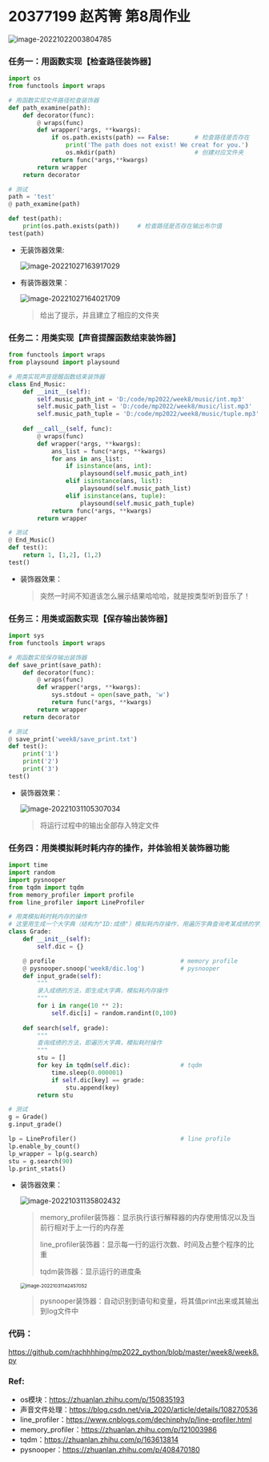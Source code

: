 # 20377199 赵芮箐 第8周作业

![image-20221022003804785](C:\Users\DELL\AppData\Roaming\Typora\typora-user-images\image-20221022003804785.png)

### 任务一：用函数实现【检查路径装饰器】

```python
import os
from functools import wraps

# 用函数实现文件路径检查装饰器
def path_examine(path):
    def decorator(func):
        @ wraps(func)
        def wrapper(*args, **kwargs):
            if os.path.exists(path) == False:       # 检查路径是否存在
                print('The path does not exist! We creat for you.')
                os.mkdir(path)                      # 创建对应文件夹
            return func(*args,**kwargs)
        return wrapper
    return decorator

# 测试
path = 'test'
@ path_examine(path)

def test(path):
    print(os.path.exists(path))		# 检查路径是否存在输出布尔值
test(path)
```

- 无装饰器效果:

  ![image-20221027163917029](C:\Users\DELL\AppData\Roaming\Typora\typora-user-images\image-20221027163917029.png)

- 有装饰器效果：

  ![image-20221027164021709](C:\Users\DELL\AppData\Roaming\Typora\typora-user-images\image-20221027164021709.png)

  > 给出了提示，并且建立了相应的文件夹

### 任务二：用类实现【声音提醒函数结束装饰器】

```python
from functools import wraps
from playsound import playsound

# 用类实现声音提醒函数结束装饰器
class End_Music:
    def __init__(self):
        self.music_path_int = 'D:/code/mp2022/week8/music/int.mp3'
        self.music_path_list = 'D:/code/mp2022/week8/music/list.mp3'
        self.music_path_tuple = 'D:/code/mp2022/week8/music/tuple.mp3'
    
    def __call__(self, func):
        @ wraps(func)
        def wrapper(*args, **kwargs):
            ans_list = func(*args, **kwargs)
            for ans in ans_list:
                if isinstance(ans, int):
                    playsound(self.music_path_int)
                elif isinstance(ans, list):
                    playsound(self.music_path_list)
                elif isinstance(ans, tuple):
                    playsound(self.music_path_tuple)
            return func(*args, **kwargs)
        return wrapper

# 测试
@ End_Music()
def test():
    return 1, [1,2], (1,2)
test()
```

- 装饰器效果：

  > 突然一时间不知道该怎么展示结果哈哈哈，就是按类型听到音乐了！

### 任务三：用类或函数实现【保存输出装饰器】

```python
import sys
from functools import wraps

# 用函数实现保存输出装饰器
def save_print(save_path):
    def decorator(func):
        @ wraps(func)
        def wrapper(*args, **kwargs):
            sys.stdout = open(save_path, 'w')
            return func(*args, **kwargs)
        return wrapper
    return decorator

# 测试
@ save_print('week8/save_print.txt')
def test():
    print('1')
    print('2')
    print('3')
test()
```

- 装饰器效果：

  ![image-20221031105307034](C:\Users\DELL\AppData\Roaming\Typora\typora-user-images\image-20221031105307034.png)

  > 将运行过程中的输出全部存入特定文件

### 任务四：用类模拟耗时耗内存的操作，并体验相关装饰器功能

```python
import time
import random
import pysnooper
from tqdm import tqdm
from memory_profiler import profile
from line_profiler import LineProfiler

# 用类模拟耗时耗内存的操作
# 这里用生成一个大字典（结构为"ID:成绩"）模拟耗内存操作，用遍历字典查询考某成绩的学生模拟耗时操作
class Grade:
    def __init__(self):
        self.dic = {}

    @ profile                                   # memory profile
    @ pysnooper.snoop('week8/dic.log')          # pysnooper
    def input_grade(self):
        """
        录入成绩的方法，即生成大字典，模拟耗内存操作
        """
        for i in range(10 ** 2):
            self.dic[i] = random.randint(0,100)
    
    def search(self, grade):
        """
        查询成绩的方法，即遍历大字典，模拟耗时操作
        """
        stu = []
        for key in tqdm(self.dic):              # tqdm
            time.sleep(0.000001)
            if self.dic[key] == grade:
                stu.append(key)
        return stu

# 测试
g = Grade()
g.input_grade()

lp = LineProfiler()                             # line profile
lp.enable_by_count()
lp_wrapper = lp(g.search)
stu = g.search(90)
lp.print_stats()
```

- 装饰器效果：

  ![image-20221031135802432](C:\Users\DELL\AppData\Roaming\Typora\typora-user-images\image-20221031135802432.png)

  > memory_profiler装饰器：显示执行该行解释器的内存使用情况以及当前行相对于上一行的内存差
  >
  > line_profiler装饰器：显示每一行的运行次数、时间及占整个程序的比重
  >
  > tqdm装饰器：显示运行的进度条

  <img src="C:\Users\DELL\AppData\Roaming\Typora\typora-user-images\image-20221031142457052.png" alt="image-20221031142457052" style="zoom:67%;" />

  > pysnooper装饰器：自动识别到语句和变量，将其值print出来或其输出到log文件中

### 代码：

https://github.com/rachhhhing/mp2022_python/blob/master/week8/week8.py

### Ref:

- os模块：https://zhuanlan.zhihu.com/p/150835193
- 声音文件处理：https://blog.csdn.net/via_2020/article/details/108270536
- line_profiler：https://www.cnblogs.com/dechinphy/p/line-profiler.html
- memory_profiler：https://zhuanlan.zhihu.com/p/121003986
- tqdm：https://zhuanlan.zhihu.com/p/163613814
- pysnooper：https://zhuanlan.zhihu.com/p/408470180